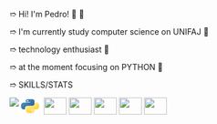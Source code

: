 ➱ Hi! I'm Pedro! 🚀 🐉

➱ I'm currently study computer science on UNIFAJ 🏁

➱ technology enthusiast 📡

➱ at the moment focusing on PYTHON 🐍

➱ SKILLS/STATS

<img align="left" src="https://github-readme-stats.vercel.app/api/top-langs/?username=salzani&layout=compact&theme=midnight-purple">

<img  height="30" width="40" src="https://raw.githubusercontent.com/devicons/devicon/master/icons/python/python-original.svg">
<img  height="30" width="40"  src="https://cdn.jsdelivr.net/gh/devicons/devicon/icons/pandas/pandas-original.svg">
<img  height="30" width="40" src="https://cdn.jsdelivr.net/gh/devicons/devicon/icons/c/c-original.svg" />
<img  height="30" width="40" src="https://cdn.jsdelivr.net/gh/devicons/devicon/icons/cplusplus/cplusplus-original.svg" />
<img  height="30" width="40" src="https://cdn.jsdelivr.net/gh/devicons/devicon/icons/linux/linux-original.svg" />
<img  height="30" width="40" src="https://cdn.jsdelivr.net/gh/devicons/devicon/icons/msdos/msdos-original.svg" />
